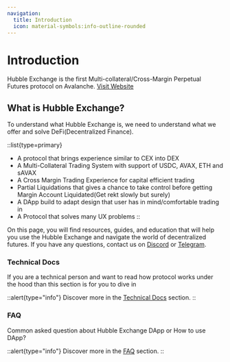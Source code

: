 ```yaml
---
navigation:
  title: Introduction
  icon: material-symbols:info-outline-rounded
---
```



# Introduction

Hubble Exchange is the first Multi-collateral/Cross-Margin Perpetual Futures protocol on Avalanche. [Visit Website](https://hubble.exchange/)

## What is Hubble Exchange?

To understand what Hubble Exchange is, we need to understand what we offer and solve DeFi(Decentralized Finance).

::list{type=primary}
- A protocol that brings experience similar to CEX into DEX
- A Multi-Collateral Trading System with support of USDC, AVAX, ETH and sAVAX
- A Cross Margin Trading Experience for capital efficient trading
- Partial Liquidations that gives a chance to take control before getting Margin Account Liquidated(Get rekt slowly but surely)
- A DApp build to adapt design that user has in mind/comfortable trading in
- A Protocol that solves many UX problems
::

On this page, you will find resources, guides, and education that will help you use the Hubble Exchange and navigate the world of decentralized futures. If you have any questions, contact us on [Discord](https://discord.gg/WecK2XVQ8z) or [Telegram](https://t.me/HubbleExchange).


### Technical Docs

If you are a technical person and want to read how protocol works under the hood than this section is for you to dive in


::alert{type="info"}
Discover more in the [Technical Docs](/technical-docs/) section.
::


### FAQ

Common asked question about Hubble Exchange DApp or How to use DApp?

::alert{type="info"}
Discover more in the [FAQ](/FAQ/) section.
::
